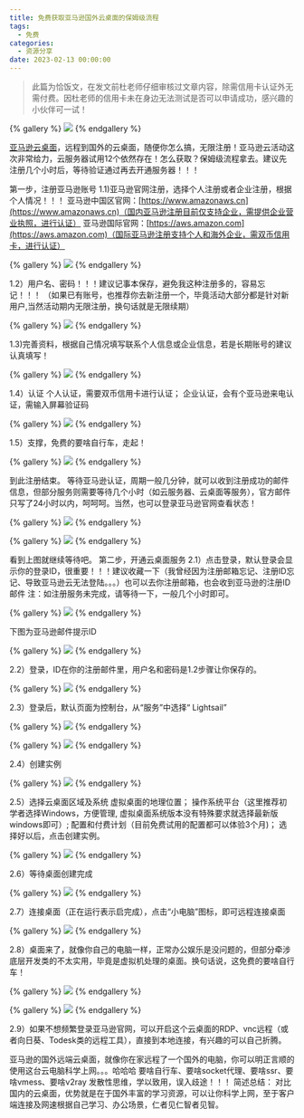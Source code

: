 ```yaml
---
title: 免费获取亚马逊国外云桌面的保姆级流程
tags:
  - 免费
categories:
  - 资源分享
date: 2023-02-13 00:00:00
---
```


> 此篇为恰饭文，在发文前杜老师仔细审核过文章内容，除需信用卡认证外无需付费。因杜老师的信用卡未在身边无法测试是否可以申请成功，感兴趣的小伙伴可一试！

<!-- more -->

{% gallery %}
![](https://cdn.dusays.com/2023/02/555-1.png)
{% endgallery %}

[亚马逊云桌面](https://aws.amazon.com/cn/free/?sc_channel=seo&sc_campaign=offer0/)，远程到国外的云桌面，随便你怎么搞，无限注册！亚马逊云活动这次非常给力，云服务器试用12个依然存在！怎么获取？保姆级流程拿去。建议先注册几个小时后，等待验证通过再去开通服务器！！！

第一步，注册亚马逊账号
1.1)亚马逊官网注册，选择个人注册或者企业注册，根据个人情况！！！
亚马逊中国区官网：[https://www.amazonaws.cn](https://www.amazonaws.cn)（国内亚马逊注册目前仅支持企业，需提供企业营业执照，进行认证）
亚马逊国际官网：[https://aws.amazon.com](https://aws.amazon.com)（国际亚马逊注册支持个人和海外企业，需双币信用卡，进行认证）

{% gallery %}
![](https://cdn.dusays.com/2023/02/555-2.png)
{% endgallery %}
 
1.2）用户名、密码！！！建议记事本保存，避免我这种注册多的，容易忘记！！！
（如果已有账号，也推荐你去新注册一个，毕竟活动大部分都是针对新用户,当然活动期内无限注册，换句话就是无限续期）

{% gallery %}
![](https://cdn.dusays.com/2023/02/555-3.png)
{% endgallery %}
 
1.3)完善资料，根据自己情况填写联系个人信息或企业信息，若是长期账号的建议认真填写！

{% gallery %}
![](https://cdn.dusays.com/2023/02/555-4.png)
{% endgallery %}
 
1.4）认证
个人认证，需要双币信用卡进行认证；
企业认证，会有个亚马逊来电认证，需输入屏幕验证码

{% gallery %}
![](https://cdn.dusays.com/2023/02/555-5.png)
{% endgallery %}
 
1.5）支撑，免费的要啥自行车，走起！

{% gallery %}
![](https://cdn.dusays.com/2023/02/555-6.png)
{% endgallery %}
 
到此注册结束。
等待亚马逊认证，周期一般几分钟，就可以收到注册成功的邮件信息，但部分服务则需要等待几个小时（如云服务器、云桌面等服务），官方邮件只写了24小时以内，呵呵呵。当然，也可以登录亚马逊官网查看状态！

{% gallery %}
![](https://cdn.dusays.com/2023/02/555-7.png)
{% endgallery %}

{% gallery %}
![](https://cdn.dusays.com/2023/02/555-8.png)
{% endgallery %}
  
看到上图就继续等待吧。
第二步，开通云桌面服务
2.1）点击登录，默认登录会显示你的登录ID，很重要！！！建议收藏一下（我曾经因为注册邮箱忘记、注册ID忘记、导致亚马逊云无法登陆。。。）也可以去你注册邮箱，也会收到亚马逊的注册ID邮件
注：如注册服务未完成，请等待一下，一般几个小时即可。

{% gallery %}
![](https://cdn.dusays.com/2023/02/555-9.png)
{% endgallery %}
 
下图为亚马逊邮件提示ID

{% gallery %}
![](https://cdn.dusays.com/2023/02/555-10.png)
{% endgallery %}
 
2.2）登录，ID在你的注册邮件里，用户名和密码是1.2步骤让你保存的。

{% gallery %}
![](https://cdn.dusays.com/2023/02/555-11.png)
{% endgallery %}
 
2.3）登录后，默认页面为控制台，从“服务”中选择“ Lightsail”

{% gallery %}
![](https://cdn.dusays.com/2023/02/555-12.png)
{% endgallery %}

{% gallery %}
![](https://cdn.dusays.com/2023/02/555-13.png)
{% endgallery %}
  
2.4）创建实例

{% gallery %}
![](https://cdn.dusays.com/2023/02/555-14.png)
{% endgallery %}
 
2.5）选择云桌面区域及系统
虚拟桌面的地理位置；
操作系统平台（这里推荐初学者选择Windows，方便管理, 虚拟桌面系统版本没有特殊要求就选择最新版windows即可）;
配置和付费计划（目前免费试用的配置都可以体验3个月)；
选择好以后，点击创建实例。

{% gallery %}
![](https://cdn.dusays.com/2023/02/555-15.png)
{% endgallery %}
 
2.6）等待桌面创建完成

{% gallery %}
![](https://cdn.dusays.com/2023/02/555-16.png)
{% endgallery %}
 
2.7）连接桌面（正在运行表示启完成），点击“小电脑”图标，即可远程连接桌面

{% gallery %}
![](https://cdn.dusays.com/2023/02/555-17.png)
{% endgallery %}
 
2.8）桌面来了，就像你自己的电脑一样，正常办公娱乐是没问题的，但部分牵涉底层开发类的不太实用，毕竟是虚拟机处理的桌面。换句话说，这免费的要啥自行车！

{% gallery %}
![](https://cdn.dusays.com/2023/02/555-18.png)
{% endgallery %}

{% gallery %}
![](https://cdn.dusays.com/2023/02/555-19.png)
{% endgallery %}
  
2.9）如果不想频繁登录亚马逊官网，可以开启这个云桌面的RDP、vnc远程（或者向日葵、Todesk类的远程工具），直接到本地连接，有兴趣的可以自己折腾。

亚马逊的国外远端云桌面，就像你在家远程了一个国外的电脑，你可以明正言顺的使用这台云电脑科学上网。。。哈哈哈
要啥自行车、要啥socket代理、要啥ssr、要啥vmess、要啥v2ray
发散性思维，学以致用，误入歧途！！！
简述总结：
对比国内的云桌面，优势就是在于国外丰富的学习资源，可以让你科学上网，至于客户端连接及网速根据自己学习、办公场景，仁者见仁智者见智。
